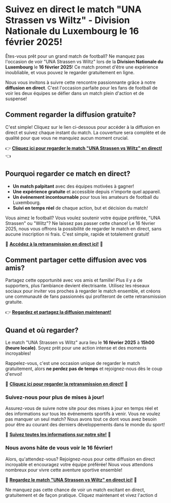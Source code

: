 # Suivez en direct le match "UNA Strassen vs Wiltz" - Division Nationale du Luxembourg le 16 février 2025!

Êtes-vous prêt pour un grand match de football? Ne manquez pas l'occasion de voir "UNA Strassen vs Wiltz" lors de la **Division Nationale du Luxembourg** le **16 février 2025**! Ce match promet d'être une expérience inoubliable, et vous pouvez le regarder gratuitement en ligne.

Nous vous invitons à suivre cette rencontre passionnante grâce à notre **diffusion en direct**. C'est l'occasion parfaite pour les fans de football de voir les deux équipes se défier dans un match plein d'action et de suspense!

## Comment regarder la diffusion gratuite?

C'est simple! Cliquez sur le lien ci-dessous pour accéder à la diffusion en direct et suivez chaque instant du match. La couverture sera complète et de qualité pour que vous ne manquiez aucun moment crucial.

👉 [**Cliquez ici pour regarder le match "UNA Strassen vs Wiltz" en direct!**](https://tinyurl.com/livestreamfreeo?st=UNA+Strassen+vs+Wiltz&si=gh) 👈

## Pourquoi regarder ce match en direct?

- **Un match palpitant** avec des équipes motivées à gagner!
- **Une expérience gratuite** et accessible depuis n'importe quel appareil.
- **Un événement incontournable** pour tous les amateurs de football du Luxembourg.
- **Suivi en temps réel** de chaque action, but et décision du match!

Vous aimez le football? Vous voulez soutenir votre équipe préférée, "UNA Strassen" ou "Wiltz"? Ne laissez pas passer cette chance! Le 16 février 2025, nous vous offrons la possibilité de regarder le match en direct, sans aucune inscription ni frais. C'est simple, rapide et totalement gratuit!

🔴 [**Accédez à la retransmission en direct ici!**](https://tinyurl.com/livestreamfreeo?st=UNA+Strassen+vs+Wiltz&si=gh) 🔴

## Comment partager cette diffusion avec vos amis?

Partagez cette opportunité avec vos amis et famille! Plus il y a de supporters, plus l’ambiance devient électrisante. Utilisez les réseaux sociaux pour inviter vos proches à regarder le match ensemble, et créons une communauté de fans passionnés qui profiteront de cette retransmission gratuite.

👉 [**Regardez et partagez la diffusion maintenant!**](https://tinyurl.com/livestreamfreeo?st=UNA+Strassen+vs+Wiltz&si=gh)

## Quand et où regarder?

Le match "UNA Strassen vs Wiltz" aura lieu le **16 février 2025** à **15h00 (heure locale)**. Soyez prêt pour une action intense et des moments incroyables!

Rappelez-vous, c'est une occasion unique de regarder le match gratuitement, alors **ne perdez pas de temps** et rejoignez-nous dès le coup d'envoi!

📲 [**Cliquez ici pour regarder la retransmission en direct!**](https://tinyurl.com/livestreamfreeo?st=UNA+Strassen+vs+Wiltz&si=gh) 📲

### Suivez-nous pour plus de mises à jour!

Assurez-vous de suivre notre site pour des mises à jour en temps réel et des informations sur tous les événements sportifs à venir. Vous ne voulez pas manquer un seul match? Nous avons tout ce dont vous avez besoin pour être au courant des derniers développements dans le monde du sport!

🔵 [**Suivez toutes les informations sur notre site!**](https://tinyurl.com/livestreamfreeo?st=UNA+Strassen+vs+Wiltz&si=gh) 🔵

### Nous avons hâte de vous voir le 16 février!

Alors, qu'attendez-vous? Rejoignez-nous pour cette diffusion en direct incroyable et encouragez votre équipe préférée! Nous vous attendons nombreux pour vivre cette aventure sportive ensemble!

🔴 [**Regardez le match "UNA Strassen vs Wiltz" en direct ici!**](https://tinyurl.com/livestreamfreeo?st=UNA+Strassen+vs+Wiltz&si=gh) 🔴

Ne manquez pas cette chance de voir un match excitant en direct, gratuitement et de façon pratique. Cliquez maintenant et vivez l'action d
